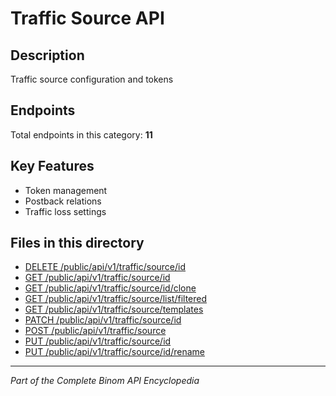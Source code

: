 # Traffic Source API

## Description
Traffic source configuration and tokens

## Endpoints
Total endpoints in this category: **11**

## Key Features
- Token management
- Postback relations
- Traffic loss settings

## Files in this directory
- [DELETE /public/api/v1/traffic/source/id](delete_public_api_v1_traffic_source_id.md)
- [GET /public/api/v1/traffic/source/id](get_public_api_v1_traffic_source_id.md)
- [GET /public/api/v1/traffic/source/id/clone](get_public_api_v1_traffic_source_id_clone.md)
- [GET /public/api/v1/traffic/source/list/filtered](get_public_api_v1_traffic_source_list_filtered.md)
- [GET /public/api/v1/traffic/source/templates](get_public_api_v1_traffic_source_templates.md)
- [PATCH /public/api/v1/traffic/source/id](patch_public_api_v1_traffic_source_id.md)
- [POST /public/api/v1/traffic/source](post_public_api_v1_traffic_source.md)
- [PUT /public/api/v1/traffic/source/id](put_public_api_v1_traffic_source_id.md)
- [PUT /public/api/v1/traffic/source/id/rename](put_public_api_v1_traffic_source_id_rename.md)

---
*Part of the Complete Binom API Encyclopedia*
